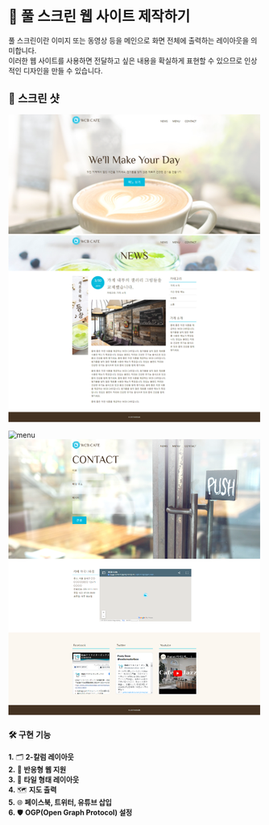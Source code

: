 # 🎨 풀 스크린 웹 사이트 제작하기

풀 스크린이란 이미지 또는 동영상 등을 메인으로 화면 전체에 출력하는 레이아웃을 의미합니다.  
이러한 웹 사이트를 사용하면 전달하고 싶은 내용을 확실하게 표현할 수 있으므로 인상적인 디자인을 만들 수 있습니다.

## 📸 스크린 샷

<img src="https://github.com/secgyu/WBCCafe/blob/main/image/home.png" alt="HOME" width="500"> <img src="https://github.com/secgyu/WBCCafe/blob/main/image/news.png" alt="news" width="500">

<img src="https://github.com/secgyu/WBCCafe/blob/main/image/menu.png" alt="menu" width="500"> <img src="https://github.com/secgyu/WBCCafe/blob/main/image/contact.png" alt="contact" width="500">

### 🛠️ 구현 기능

**1.** 🗂️ **2-칼럼 레이아웃**  
**2.** 📱 **반응형 웹 지원**  
**3.** 🔲 **타일 형태 레이아웃**  
**4.** 🗺️ **지도 출력**  
**5.** 🌐 **페이스북, 트위터, 유튜브 삽입**  
**6.** 🛡️ **OGP(Open Graph Protocol) 설정**


